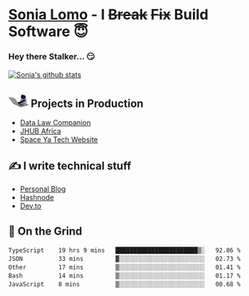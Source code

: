 # [Sonia Lomo](https://sonylomo.github.io/) - I ~~Break~~ ~~Fix~~ Build Software 😇
### Hey there Stalker... 😏 

<a href="https://github.com/sonylomo/github-readme-stats">
  <img align="center" src="https://media.giphy.com/media/lU05nFSW6Y2A/giphy.gif" alt="Sonia's github stats" />
</a>

## <img src="assets/devcat.gif" width="40"> Projects in Production
- [Data Law Companion](https://datalawcompanion.org/)
- [JHUB Africa](https://jhubafrica.com/)
- [Space Ya Tech Website](https://www.spaceyatech.com/)

## ✍️ I write technical stuff
- [Personal Blog](https://sonylomo-github-io.vercel.app/blog)
- [Hashnode](https://sonylomo.hashnode.dev/)
- [Dev.to](https://dev.to/sonylomo)

## 🤡 On the Grind
<!--START_SECTION:waka-->

```txt
TypeScript    19 hrs 9 mins   ███████████████████████▒░   92.86 %
JSON          33 mins         ▓░░░░░░░░░░░░░░░░░░░░░░░░   02.73 %
Other         17 mins         ▒░░░░░░░░░░░░░░░░░░░░░░░░   01.41 %
Bash          14 mins         ▒░░░░░░░░░░░░░░░░░░░░░░░░   01.17 %
JavaScript    8 mins          ▒░░░░░░░░░░░░░░░░░░░░░░░░   00.68 %
```

<!--END_SECTION:waka-->
